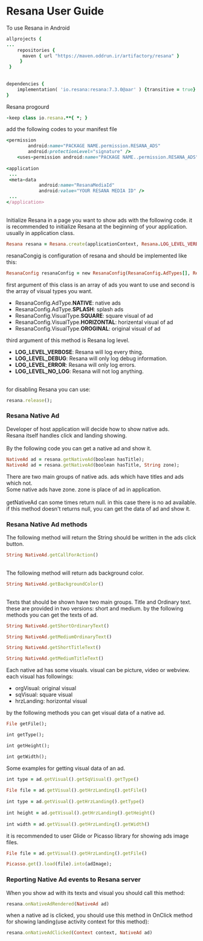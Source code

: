 # Resana User Guide

To use Resana in Android

```ruby
allprojects {
...
    repositories {
      maven { url "https://maven.oddrun.ir/artifactory/resana" }
     }
 }    
 
    
dependencies {
    implementation( 'io.resana:resana:7.3.0@aar' ) {transitive = true}
}
```
Resana progourd

```ruby
-keep class io.resana.**{ *; }
```

add the following codes to your manifest file

```ruby
<permission
        android:name="PACKAGE NAME.permission.RESANA_ADS"
        android:protectionLevel="signature" />
    <uses-permission android:name="PACKAGE NAME..permission.RESANA_ADS" />
 
<application
 ...
 <meta-data
            android:name="ResanaMediaId"
            android:value="YOUR RESANA MEDIA ID" />
 ...
</application>
```

<br />
Initialize Resana in a page you want to show ads with the following code. it is recommended to initialize Resana at the beginning of your application. usually in application class. <br />

```ruby
Resana resana = Resana.create(applicationContext, Resana.LOG_LEVEL_VERBOSE, resanaConfig);
```

resanaCongig is configuration of resana and should be implemented like this:

```ruby
ResanaConfig resanaConfig = new ResanaConfig(ResanaConfig.AdTypes[], ResanaConfig.VisualTypes[]);
```

first argument of this class is an array of ads you want to use and second is the array of visual types you want.

* ResanaConfig.AdType.**NATIVE**: native ads
* ResanaConfig.AdType.**SPLASH**: splash ads
* ResanaConfig.VisualType.**SQUARE**: square visual of ad
* ResanaConfig.VisualType.**HORIZONTAL**: horizental visual of ad
* ResanaConfig.VisualType.**OROGINAL**: original visual of ad

third argument of this method is Resana log level.

* **LOG_LEVEL_VERBOSE**: Resana will log every thing.
* **LOG_LEVEL_DEBUG**: Resana will only log debug information.
* **LOG_LEVEL_ERROR**: Resana will only log errors.
* **LOG_LEVEL_NO_LOG**: Resana will not log anything.

<br />
for disabling Resana you can use:

```ruby
resana.release();
```

### Resana Native Ad
Developer of host application will decide how to show native ads.<br />
Resana itself handles click and landing showing.
<br /><br />
By the following code you can get a native ad and show it.

```ruby
NativeAd ad = resana.getNativeAd(boolean hasTitle);
NativeAd ad = resana.getNativeAd(boolean hasTitle, String zone);
```

There are two main groups of native ads. ads which have titles and ads which not. <br />
Some native ads have zone. zone is place of ad in application. <br /> <br />
getNativeAd can some times return null. in this case there is no ad available. if this method doesn't returns null, you can get the data of ad and show it.

### Resana Native Ad methods
The following method will return the String should be written in the ads click button. 

```ruby
String NativeAd.getCallForAction()
```

<br />
The following method will return ads background color.

```ruby
String NativeAd.getBackgroundColor()
```

<br />
Texts that should be shown have two main groups. Title and Ordinary text. these are provided in two versions: short and medium. by the following methods you can get the texts of ad. <br />

```ruby
String NativeAd.getShortOrdinaryText()

String NativeAd.getMediumOrdinaryText()

String NativeAd.getShortTitleText()

String NativeAd.getMediumTitleText()
```

Each native ad has some visuals. visual can be picture, video or webview. each visual has followings:
* orgVisual: original visual
* sqVisual: square visual
* hrzLanding: horizontal visual

by the following methods you can get visual data of a native ad. <br />

```ruby
File getFile();

int getType();

int getHeight();

int getWidth();
```
Some examples for getting visual data of an ad. <br />

```ruby
int type = ad.getVisual().getSqVisual().getType()
 
File file = ad.getVisual().getHrzLanding().getFile()
 
int type = ad.getVisual().getHrzLanding().getType()
 
int height = ad.getVisual().getHrzLanding().getHeight()
 
int width = ad.getVisual().getHrzLanding().getWidth()
```
it is recommended to user Glide or Picasso library for showing ads image files.<br />

```ruby
File file = ad.getVisual().getHrzLanding().getFile()

Picasso.get().load(file).into(adImage);
```
### Reporting Native Ad events to Resana server
When you show ad with its texts and visual you should call this method: <br />

```ruby
resana.onNativeAdRendered(NativeAd ad)
```

when a native ad is clicked, you should use this method in OnClick method for showing landing(use activity context for this method): <br />

```ruby
resana.onNativeAdClicked(Context context, NativeAd ad)
```

